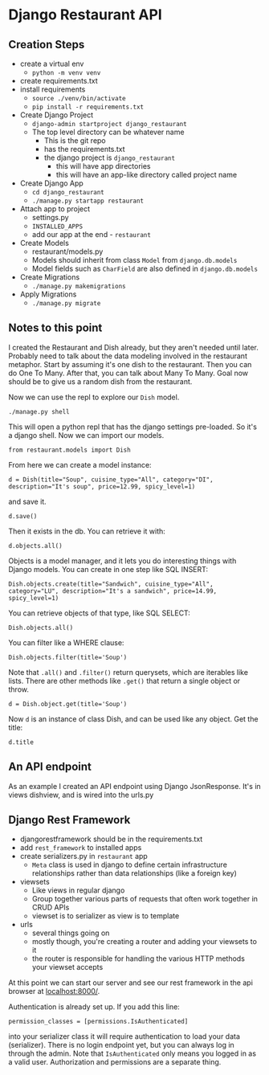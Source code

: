 # Django Restaurant API

## Creation Steps

- create a virtual env
    - `python -m venv venv`
- create requirements.txt
- install requirements
    - `source ./venv/bin/activate`
    - `pip install -r requirements.txt`
- Create Django Project
    - `django-admin startproject django_restaurant`
    - The top level directory can be whatever name
        - This is the git repo
        - has the requirements.txt
        - the django project is `django_restaurant`
            - this will have app directories
            - this will have an app-like directory called project name
- Create Django App
    - `cd django_restaurant`
    - `./manage.py startapp restaurant`
- Attach app to project
    - settings.py
    - `INSTALLED_APPS`
    - add our app at the end - `restaurant`
- Create Models
    - restaurant/models.py
    - Models should inherit from class `Model` from `django.db.models`
    - Model fields such as `CharField` are also defined in `django.db.models`
- Create Migrations
    - `./manage.py makemigrations`
- Apply Migrations
    - `./manage.py migrate`

## Notes to this point

I created the Restaurant and Dish already, but they aren't needed until later. Probably need to talk about the data modeling involved in the restaurant metaphor. Start by assuming it's one dish to the restaurant. Then you can do One To Many. After that, you can talk about Many To Many. Goal now should be to give us a random dish from the restaurant.

Now we can use the repl to explore our `Dish` model.

`./manage.py shell`

This will open a python repl that has the django settings pre-loaded. So it's a django shell. Now we can import our models.

`from restaurant.models import Dish`

From here we can create a model instance:

`d = Dish(title="Soup", cuisine_type="All", category="DI", description="It's soup", price=12.99, spicy_level=1)`

and save it.

`d.save()`

Then it exists in the db. You can retrieve it with:

`d.objects.all()`

Objects is a model manager, and it lets you do interesting things with Django models. You can create in one step like SQL INSERT:

`Dish.objects.create(title="Sandwich", cuisine_type="All", category="LU", description="It's a sandwich", price=14.99, spicy_level=1)`

You can retrieve objects of that type, like SQL SELECT:

`Dish.objects.all()`

You can filter like a WHERE clause:

`Dish.objects.filter(title='Soup')`

Note that `.all()` and `.filter()` return querysets, which are iterables like lists. There are other methods like `.get()` that return a single object or throw.

`d = Dish.object.get(title='Soup')`

Now `d` is an instance of class Dish, and can be used like any object. Get the title:

`d.title`

## An API endpoint

As an example I created an API endpoint using Django JsonResponse. It's in views dishview, and is wired into the urls.py


## Django Rest Framework

- djangorestframework should be in the requirements.txt
- add `rest_framework` to installed apps
- create serializers.py in `restaurant` app
    - `Meta` class is used in django to define certain infrastructure relationships rather than data relationships (like a foreign key)
- viewsets
    - Like views in regular django
    - Group together various parts of requests that often work together in CRUD APIs
    - viewset is to serializer as view is to template
- urls
    - several things going on
    - mostly though, you're creating a router and adding your viewsets to it
    - the router is responsible for handling the various HTTP methods your viewset accepts

At this point we can start our server and see our rest framework in the api browser at [localhost:8000/](http://localhost:8000/).

Authentication is already set up. If you add this line:

`permission_classes = [permissions.IsAuthenticated]`

into your serializer class it will require authentication to load your data (serializer). There is no login endpoint yet, but you can always log in through the admin. Note that `IsAuthenticated` only means you logged in as a valid user. Authorization and permissions are a separate thing.
